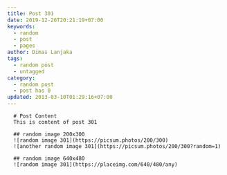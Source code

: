 ```yaml
---
title: Post 301
date: 2019-12-26T20:21:19+07:00
keywords:
  - random
  - post
  - pages
author: Dimas Lanjaka
tags:
  - random post
  - untagged
category:
  - random post
  - post has 0
updated: 2013-03-10T01:29:16+07:00
---
```


      # Post Content
      This is content of post 301

      ## random image 200x300
      ![random image 301](https://picsum.photos/200/300)
      ![another random image 301](https://picsum.photos/200/300?random=1)

      ## random image 640x480
      ![random image 301](https://placeimg.com/640/480/any)
      